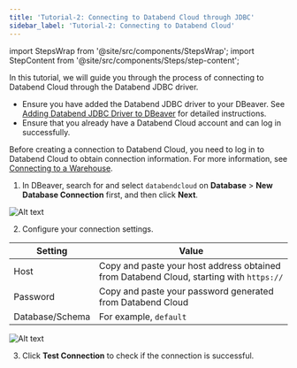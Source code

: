 ```yaml
---
title: 'Tutorial-2: Connecting to Databend Cloud through JDBC'
sidebar_label: 'Tutorial-2: Connecting to Databend Cloud'
---
```

import StepsWrap from '@site/src/components/StepsWrap';
import StepContent from '@site/src/components/Steps/step-content';

In this tutorial, we will guide you through the process of connecting to Databend Cloud through the Databend JDBC driver.

<StepsWrap>
<StepContent number="0" title="Before You Start">

- Ensure you have added the Databend JDBC driver to your DBeaver. See [Adding Databend JDBC Driver to DBeaver](index.md#adding-databend-jdbc-driver-to-dbeaver) for detailed instructions.
- Ensure that you already have a Databend Cloud account and can log in successfully.

</StepContent>
<StepContent number="1" title="Create Connection">

Before creating a connection to Databend Cloud, you need to log in to Databend Cloud to obtain connection information. For more information, see [Connecting to a Warehouse](../../11-cloud/02-using-databend-cloud/00-warehouses.md#connecting).

1. In DBeaver, search for and select `databendcloud` on **Database** > **New Database Connection** first, and then click **Next**.

![Alt text](@site/static/img/documents/develop/jdbc-select-driver.png)

2. Configure your connection settings.

| Setting         | Value                                                                                   |
|-----------------|-----------------------------------------------------------------------------------------|
| Host            | Copy and paste your host address obtained from Databend Cloud, starting with `https://` |
| Password        | Copy and paste your password generated from Databend Cloud                              |
| Database/Schema | For example, `default`                                                                  |

![Alt text](@site/static/img/documents/develop/jdbc-connect.png)

3. Click **Test Connection** to check if the connection is successful.

</StepContent>
</StepsWrap>